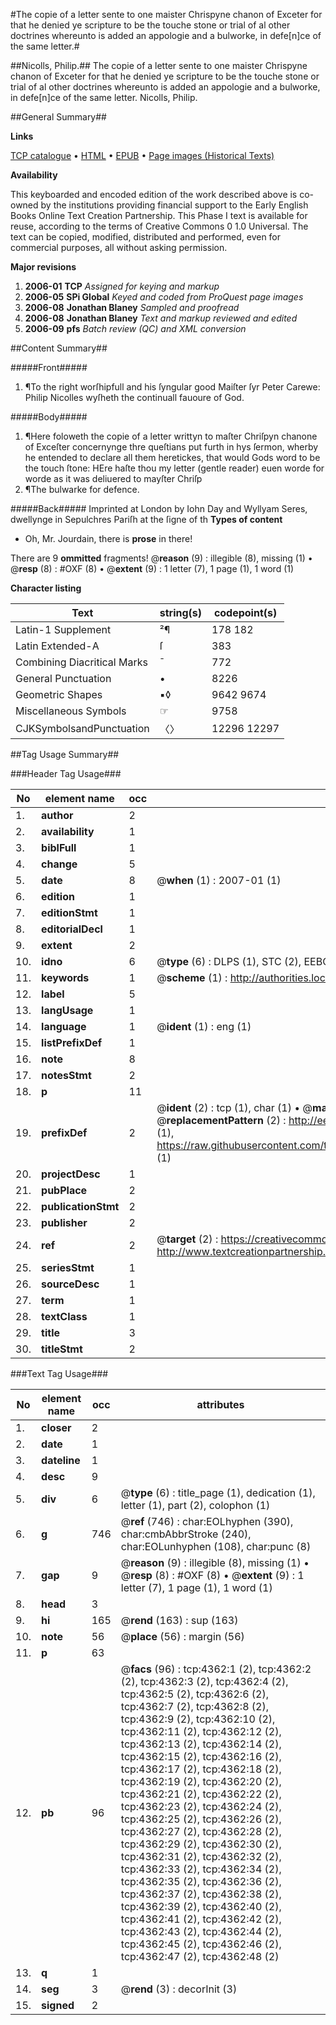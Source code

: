 #The copie of a letter sente to one maister Chrispyne chanon of Exceter for that he denied ye scripture to be the touche stone or trial of al other doctrines whereunto is added an appologie and a bulworke, in defe[n]ce of the same letter.#

##Nicolls, Philip.##
The copie of a letter sente to one maister Chrispyne chanon of Exceter for that he denied ye scripture to be the touche stone or trial of al other doctrines whereunto is added an appologie and a bulworke, in defe[n]ce of the same letter.
Nicolls, Philip.

##General Summary##

**Links**

[TCP catalogue](http://www.ota.ox.ac.uk/tcp/)  • 
[HTML](http://tei.it.ox.ac.uk/tcp/Texts-HTML/free/A08/A08240.html)  • 
[EPUB](http://tei.it.ox.ac.uk/tcp/Texts-EPUB/free/A08/A08240.epub) • 
[Page images (Historical Texts)](https://data.historicaltexts.jisc.ac.uk/view?pubId=eebo-99839901e&pageId=eebo-99839901e-4362-1)

**Availability**

This keyboarded and encoded edition of the
	       work described above is co-owned by the institutions
	       providing financial support to the Early English Books
	       Online Text Creation Partnership. This Phase I text is
	       available for reuse, according to the terms of Creative
	       Commons 0 1.0 Universal. The text can be copied,
	       modified, distributed and performed, even for
	       commercial purposes, all without asking permission.

**Major revisions**

1. __2006-01__ __TCP__ *Assigned for keying and markup*
1. __2006-05__ __SPi Global__ *Keyed and coded from ProQuest page images*
1. __2006-08__ __Jonathan Blaney__ *Sampled and proofread*
1. __2006-08__ __Jonathan Blaney__ *Text and markup reviewed and edited*
1. __2006-09__ __pfs__ *Batch review (QC) and XML conversion*

##Content Summary##

#####Front#####

1. ¶To the right worſhipfull and his ſyngular good Maiſter ſyr Peter Carewe: Philip Nicolles wyſheth the continuall fauoure of God.

#####Body#####

1. ¶Here foloweth the copie of a letter writtyn to maſter Chriſpyn chanone of Exceſter concernynge thre queſtians put furth in hys ſermon, wherby he entended to declare all them heretickes, that would Gods word to be the touch ſtone:
HEre haſte thou my letter (gentle reader) euen worde for worde as it was deliuered to mayſter Chriſp
1. ¶The bulwarke for defence.

#####Back#####
Imprinted at London by Iohn Day and Wyllyam Seres, dwellynge in Sepulchres Pariſh at the ſigne of th
**Types of content**

  * Oh, Mr. Jourdain, there is **prose** in there!

There are 9 **ommitted** fragments! 
 @__reason__ (9) : illegible (8), missing (1)  •  @__resp__ (8) : #OXF (8)  •  @__extent__ (9) : 1 letter (7), 1 page (1), 1 word (1)

**Character listing**


|Text|string(s)|codepoint(s)|
|---|---|---|
|Latin-1 Supplement|²¶|178 182|
|Latin Extended-A|ſ|383|
|Combining             Diacritical Marks|̄|772|
|General Punctuation|•|8226|
|Geometric Shapes|▪◊|9642 9674|
|Miscellaneous Symbols|☞|9758|
|CJKSymbolsandPunctuation|〈〉|12296 12297|

##Tag Usage Summary##

###Header Tag Usage###

|No|element name|occ|attributes|
|---|---|---|---|
|1.|__author__|2||
|2.|__availability__|1||
|3.|__biblFull__|1||
|4.|__change__|5||
|5.|__date__|8| @__when__ (1) : 2007-01 (1)|
|6.|__edition__|1||
|7.|__editionStmt__|1||
|8.|__editorialDecl__|1||
|9.|__extent__|2||
|10.|__idno__|6| @__type__ (6) : DLPS (1), STC (2), EEBO-CITATION (1), PROQUEST (1), VID (1)|
|11.|__keywords__|1| @__scheme__ (1) : http://authorities.loc.gov/ (1)|
|12.|__label__|5||
|13.|__langUsage__|1||
|14.|__language__|1| @__ident__ (1) : eng (1)|
|15.|__listPrefixDef__|1||
|16.|__note__|8||
|17.|__notesStmt__|2||
|18.|__p__|11||
|19.|__prefixDef__|2| @__ident__ (2) : tcp (1), char (1)  •  @__matchPattern__ (2) : ([0-9\-]+):([0-9IVX]+) (1), (.+) (1)  •  @__replacementPattern__ (2) : http://eebo.chadwyck.com/downloadtiff?vid=$1&page=$2 (1), https://raw.githubusercontent.com/textcreationpartnership/Texts/master/tcpchars.xml#$1 (1)|
|20.|__projectDesc__|1||
|21.|__pubPlace__|2||
|22.|__publicationStmt__|2||
|23.|__publisher__|2||
|24.|__ref__|2| @__target__ (2) : https://creativecommons.org/publicdomain/zero/1.0/ (1), http://www.textcreationpartnership.org/docs/. (1)|
|25.|__seriesStmt__|1||
|26.|__sourceDesc__|1||
|27.|__term__|1||
|28.|__textClass__|1||
|29.|__title__|3||
|30.|__titleStmt__|2||


###Text Tag Usage###

|No|element name|occ|attributes|
|---|---|---|---|
|1.|__closer__|2||
|2.|__date__|1||
|3.|__dateline__|1||
|4.|__desc__|9||
|5.|__div__|6| @__type__ (6) : title_page (1), dedication (1), letter (1), part (2), colophon (1)|
|6.|__g__|746| @__ref__ (746) : char:EOLhyphen (390), char:cmbAbbrStroke (240), char:EOLunhyphen (108), char:punc (8)|
|7.|__gap__|9| @__reason__ (9) : illegible (8), missing (1)  •  @__resp__ (8) : #OXF (8)  •  @__extent__ (9) : 1 letter (7), 1 page (1), 1 word (1)|
|8.|__head__|3||
|9.|__hi__|165| @__rend__ (163) : sup (163)|
|10.|__note__|56| @__place__ (56) : margin (56)|
|11.|__p__|63||
|12.|__pb__|96| @__facs__ (96) : tcp:4362:1 (2), tcp:4362:2 (2), tcp:4362:3 (2), tcp:4362:4 (2), tcp:4362:5 (2), tcp:4362:6 (2), tcp:4362:7 (2), tcp:4362:8 (2), tcp:4362:9 (2), tcp:4362:10 (2), tcp:4362:11 (2), tcp:4362:12 (2), tcp:4362:13 (2), tcp:4362:14 (2), tcp:4362:15 (2), tcp:4362:16 (2), tcp:4362:17 (2), tcp:4362:18 (2), tcp:4362:19 (2), tcp:4362:20 (2), tcp:4362:21 (2), tcp:4362:22 (2), tcp:4362:23 (2), tcp:4362:24 (2), tcp:4362:25 (2), tcp:4362:26 (2), tcp:4362:27 (2), tcp:4362:28 (2), tcp:4362:29 (2), tcp:4362:30 (2), tcp:4362:31 (2), tcp:4362:32 (2), tcp:4362:33 (2), tcp:4362:34 (2), tcp:4362:35 (2), tcp:4362:36 (2), tcp:4362:37 (2), tcp:4362:38 (2), tcp:4362:39 (2), tcp:4362:40 (2), tcp:4362:41 (2), tcp:4362:42 (2), tcp:4362:43 (2), tcp:4362:44 (2), tcp:4362:45 (2), tcp:4362:46 (2), tcp:4362:47 (2), tcp:4362:48 (2)|
|13.|__q__|1||
|14.|__seg__|3| @__rend__ (3) : decorInit (3)|
|15.|__signed__|2||
